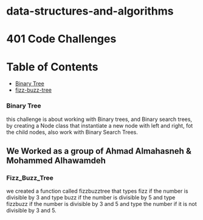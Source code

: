 # data-structures-and-algorithms

# 401 Code Challenges 

Table of Contents
=================

  * [Binary Tree]()
  * [fizz-buzz-tree]()


### Binary Tree
 this challenge is about working with Binary trees, and Binary search trees, by creating a Node class that instantiate a new node with left and right, fot the child nodes, also work with Binary Search Trees.  

## We Worked as a group of Ahmad Almahasneh & Mohammed Alhawamdeh

### Fizz_Buzz_Tree
  we created a function called fizzbuzztree that types fizz if the number is divisible by 3 and type buzz if the number is divisible by 5 and type fizzbuzz if the number is divisible by 3 and 5 and type the number if it is not divisible by 3 and 5.